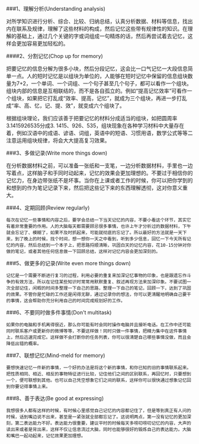 ###1、理解分析(Understanding analysis)
 
对所学知识进行分析、综合、比较、归纳总结，认真分析数据、材料等信息，找出内在联系及规律，理解了这些材料的构成，然后记忆这些带有规律性的知识。在理解的基础上，通过几个关键的字或词组成一句精炼的话，然后再尝试着去记忆，这样会更加容易更加轻松的。
 
####2、分割记忆(Chop up for memory)
 
把要记忆的信息分解为很多小块，然后分段记忆，这会比一口气记忆一大段信息简单一点。人的短时记忆是以组块为单位的，人能够在短时记忆中保留的信息组块数量为7+2，一个单词、一个词组、一个句子甚至几个句子，都可以看作一个组块。组块内部的信息是互相联结的，而不是各自孤立的。例如“提高记忆效率”可看作一个组块，如果把它打乱成“效率、提高，记忆”，就成为三个组块，再进一步打乱成“率、高、忆，记、提、效”，就变成六个组块了。
 
根据组块理论，我们应该善于把要记忆的材料分成适当的组块，如把圆周率3.1415926535分成3. 1415、926、535，组块现象在各种学习材料中大量存在着，例如汉语中的成语、谚语、词组，英语中的短语、习惯用语，数学公式等等二注意运用组块规律，将会大大提高复习效果。
 
###3、多做记录(Write more things down)
 
在分析数据材料之前，可以准备一张纸和一支笔，一边分析数据材料，手里也一边写着点，这样脑子和手同时动起来，记忆的效果会更加理想的。不要过于相信你的记忆力，在身边带张纸不是坏事。当你在上课或者工作的时候，你可以把你学到的和想到的作为笔记记录下来，然后把这些记下来的东西理解透彻，这对你意义重大。
 
###4、定期回顾(Review regularly)
 
    每次在记忆一些事情和内容之后，要学会总结一下当天记忆的内容，不要小看这个环节，其实它有着非常重要的作用。人的大脑每天都需要顾忌很多事情，也许上午才分析过的数据材料，下午就会忘记了、模糊了，如果不及时抓起来，可能就彻底的忘记了。所以最好的方法就是一天下来，到了晚上的时候，找个时间，想一想你一天之中看到，听到多少信息，回忆一下今天所有记忆的内容，然后总结到一个本子上，把思路捋顺清晰，巩固白天的记忆内容，花10-15分钟对你做的笔记，或者其他任何信息做一下回顾总结，这样对记忆内容会更加深刻的。
 
###5、做更多的记录(Write even more things down)
 
    记忆是一个需要不断进行复习的过程，利用必要的重复来加深记忆事物的印象，也是跟遗忘作斗争的有效方法，所以在记住某些知识时常常用默默重复、叙述再现方法来加深印象。不要试图一次全部记住，闲暇的时间多整理一下自己的思路，整理一下自己的笔记，回顾一下，达到了巩固的效果。不管你是忙碌的工作还是闲得无聊，通过记录你的想法，你可以更清醒地明确自己要干的事情，这会帮助你充分利用自己的时间完成规划好的工作。
 
###6、不要同时做多件事情(Don't multitask)
 
    如果你的电脑和手机离得很近，那么你可能有时会同时操作电脑并且接听电话。在工作中还可能同时联系客户或更新你的微博等等，不要这样做！同时只做一件事情，把精力集中在这件事情上，然后迅速完成它。这样做不会打断你的任务列表，你可以很清楚自己哪些事情没做，而且会降低出错的概率。
 
###7、联想记忆(Mind-meld for memory)
 
    要想快速记忆一件新的事情，一个好的办法是将这个新的事情，和你已知的旧的事情联系起来。把性质相同、相近、相反的事物特征进行比较，记住他们之间的区别联系，再回忆时，只要想到一个，便可联想到其他。也可以自己凭空想象它们之间的联系，这样你可以很快通过想象记忆回到你要记得事情上来。
 
###8、善于表达(Be good at expressing)
 
    我想很多人都有这样的时候，有时候心里感觉自己记忆的内容都记住了，但是等到真正有人问的时候，话到嘴边说不出来，甚至是一紧张就全部都忘记了。这说明两点，第一没有记忆的更加深刻，第二表达能力不好。表达能力很重要，建议平时的时候每天多唠叨唠叨记忆的内容，大声的读出来或者是背出来，这样不仅让信息流过大脑，同时也能够很好的锻炼自己的表达能力。大脑和嘴巴一起动起来，记忆效果更加理想。